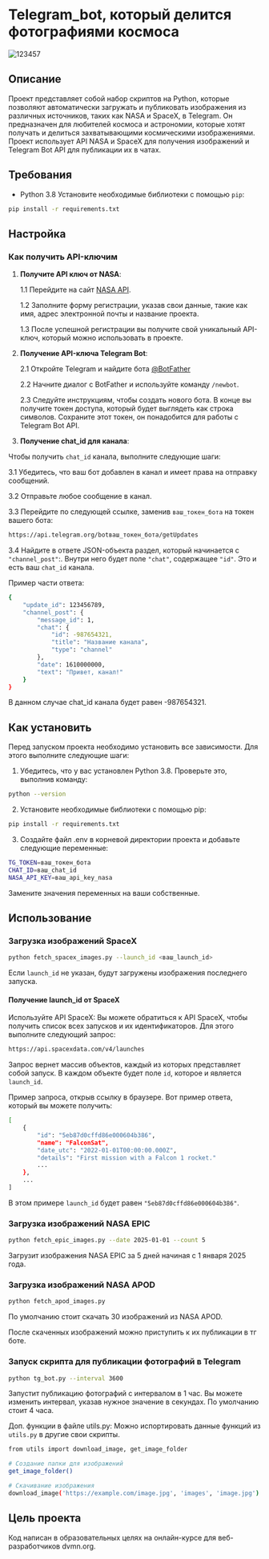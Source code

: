 # Telegram_bot, который делится фотографиями космоса

![123457](https://github.com/user-attachments/assets/41edc091-746c-425e-bab8-dd5c43b2ca8c)

## Описание

Проект представляет собой набор скриптов на Python, которые позволяют автоматически загружать и публиковать изображения из различных источников, таких как NASA и SpaceX, в Telegram. Он предназначен для любителей космоса и астрономии, которые хотят получать и делиться захватывающими космическими изображениями. Проект использует API NASA и SpaceX для получения изображений и Telegram Bot API для публикации их в чатах.

## Требования

- Python 3.8
Установите необходимые библиотеки с помощью ```pip```:

```bash
pip install -r requirements.txt
```

## Настройка
### Как получить API-ключим

1. **Получите API ключ от NASA**: 
   
   1.1 Перейдите на сайт [NASA API](https://api.nasa.gov).

   1.2 Заполните форму регистрации, указав свои данные, такие как имя, адрес электронной почты и название проекта.

   1.3 После успешной регистрации вы получите свой уникальный API-ключ, который можно использовать в проекте.
   
2. **Получение API-ключа Telegram Bot**:

   2.1 Откройте Telegram и найдите бота [@BotFather](https://telegram.me/BotFather) 

   2.2 Начните диалог с BotFather и используйте команду ```/newbot```.

   2.3 Следуйте инструкциям, чтобы создать нового бота. В конце вы получите токен доступа, который будет выглядеть как строка символов. Сохраните этот токен, он понадобится для работы с Telegram Bot API.

3. **Получение chat_id для канала**:

Чтобы получить ```chat_id``` канала, выполните следующие шаги:

   3.1 Убедитесь, что ваш бот добавлен в канал и имеет права на отправку сообщений.

   3.2 Отправьте любое сообщение в канал.

   3.3 Перейдите по следующей ссылке, заменив ```ваш_токен_бота``` на токен вашего бота:

   ```bash
   https://api.telegram.org/botваш_токен_бота/getUpdates
   ```

   3.4 Найдите в ответе JSON-объекта раздел, который начинается с ```"channel_post"```:. Внутри него будет поле ```"chat"```, содержащее ```"id"```. Это и есть ваш ```chat_id``` канала.

Пример части ответа:

```bash
{
    "update_id": 123456789,
    "channel_post": {
        "message_id": 1,
        "chat": {
            "id": -987654321,
            "title": "Название канала",
            "type": "channel"
        },
        "date": 1610000000,
        "text": "Привет, канал!"
    }
}
```

В данном случае chat_id канала будет равен -987654321.

## Как установить
Перед запуском проекта необходимо установить все зависимости. Для этого выполните следующие шаги:

1. Убедитесь, что у вас установлен Python 3.8. Проверьте это, выполнив команду:

```bash
python --version
```
2. Установите необходимые библиотеки с помощью pip:

```bash
pip install -r requirements.txt
```

3. Создайте файл .env в корневой директории проекта и добавьте следующие переменные:

```bash
TG_TOKEN=ваш_токен_бота
CHAT_ID=ваш_chat_id
NASA_API_KEY=ваш_api_key_nasa
```

Замените значения переменных на ваши собственные.

## Использование

### Загрузка изображений SpaceX

```bash
python fetch_spacex_images.py --launch_id <ваш_launch_id>
```

Если ```launch_id``` не указан, будут загружены изображения последнего запуска.

#### Получение launch_id от SpaceX
Используйте API SpaceX: Вы можете обратиться к API SpaceX, чтобы получить список всех запусков и их идентификаторов. Для этого выполните следующий запрос:

```bash
https://api.spacexdata.com/v4/launches
```

Запрос вернет массив объектов, каждый из которых представляет собой запуск. В каждом объекте будет поле ```id```, которое и является ```launch_id```.

Пример запроса, открыв ссылку в браузере. Вот пример ответа, который вы можете получить:

```bash
[
    {
        "id": "5eb87d0cffd86e000604b386",
        "name": "FalconSat",
        "date_utc": "2022-01-01T00:00:00.000Z",
        "details": "First mission with a Falcon 1 rocket."
        ...
    },
    ...
]
```

В этом примере ```launch_id``` будет равен ```"5eb87d0cffd86e000604b386"```.

### Загрузка изображений NASA EPIC

```bash
python fetch_epic_images.py --date 2025-01-01 --count 5
```

Загрузит изображения NASA EPIC за 5 дней начиная с 1 января 2025 года.

### Загрузка изображений NASA APOD
```bash
python fetch_apod_images.py
```

По умолчанию стоит скачать 30 изображений из NASA APOD. 

После скаченных изображений можно приступить к их публикации в тг боте.

### Запуск скрипта для публикации фотографий в Telegram

```bash
python tg_bot.py --interval 3600
```

Запустит публикацию фотографий с интервалом в 1 час. Вы можете изменить интервал, указав нужное значение в секундах.
По умолчанию стоит 4 часа.

Доп. функции в файле utils.py:
Можно испортировать данные функций из ```utils.py``` в другие свои скрипты.

```bash
from utils import download_image, get_image_folder

# Создание папки для изображений
get_image_folder()

# Скачивание изображения
download_image('https://example.com/image.jpg', 'images', 'image.jpg')
```

## Цель проекта
Код написан в образовательных целях на онлайн-курсе для веб-разработчиков dvmn.org.
